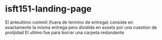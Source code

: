 # isft151-landing-page

El anteultimo commit (fuera de termino de entrega) consiste en exactamente la misma entrega pero dividida en assets por una cuestion de prolijidad
El ultimo fue para borrar una carpeta redundante

